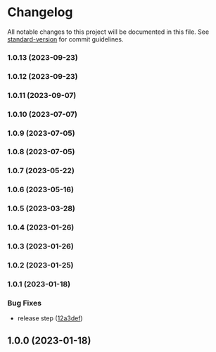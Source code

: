 # Changelog

All notable changes to this project will be documented in this file. See [standard-version](https://github.com/conventional-changelog/standard-version) for commit guidelines.

### 1.0.13 (2023-09-23)

### 1.0.12 (2023-09-23)

### 1.0.11 (2023-09-07)

### 1.0.10 (2023-07-07)

### 1.0.9 (2023-07-05)

### 1.0.8 (2023-07-05)

### 1.0.7 (2023-05-22)

### 1.0.6 (2023-05-16)

### 1.0.5 (2023-03-28)

### 1.0.4 (2023-01-26)

### 1.0.3 (2023-01-26)

### 1.0.2 (2023-01-25)

### 1.0.1 (2023-01-18)


### Bug Fixes

* release step ([12a3def](https://github.com/Kikobeats/http-compression/commit/12a3defb7b99bfc23fdbe91fc0ebf307e3037c59))

## 1.0.0 (2023-01-18)
